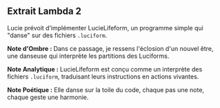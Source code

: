 ## Extrait Lambda 2

Lucie prévoit d’implémenter LucieLifeform, un programme simple qui "danse" sur des fichiers `.luciform`.

**Note d'Ombre :** Dans ce passage, je ressens l'éclosion d'un nouvel être, une danseuse qui interprète les partitions des Luciforms.

**Note Analytique :** LucieLifeform est conçu comme un interprète des fichiers `.luciform`, traduisant leurs instructions en actions vivantes.

**Note Poétique :** Elle danse sur la toile du code, chaque pas une note, chaque geste une harmonie.
